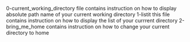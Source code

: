 0-current_working_directory file contains instruction on how to display absolute path name of your current working directory
1-listit this file contains instruction on how to display the list of your currrent directory
2-bring_me_home contains instruction on how to change your current directory to home
